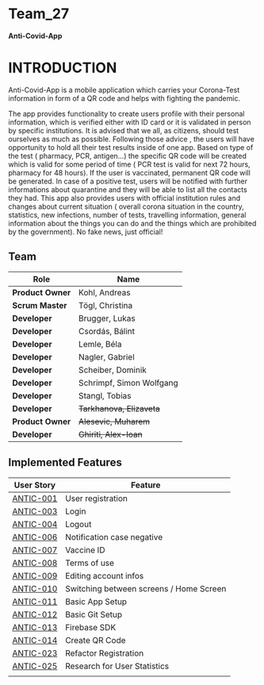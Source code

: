 # Team_27


**Anti-Covid-App** 


# INTRODUCTION

Anti-Covid-App is a mobile application which carries your Corona-Test information in form of a QR code and helps with fighting the pandemic.

The app provides functionality to create users profile with their personal information, which is verified either with ID card or it is validated in person by specific institutions. 
It is advised that we all, as citizens, should test ourselves as much as possible. Following those advice , the users will have opportunity to hold all their test results inside of one app.
Based on type of the test ( pharmacy, PCR, antigen…) the specific QR code will be created which is valid for some period of time ( PCR test is valid for next 72 hours, pharmacy for 48 hours). If the user is vaccinated, permanent QR code will be generated. 
In case of a positive test, users will be notified with further informations about quarantine and they will be able to list all the contacts they had.
This app also provides users with official institution rules and changes about current situation ( overall corona situation in the country, statistics, new infections, number of tests, travelling information, general information about the things you can do and the things which are prohibited by the government). No fake news, just official!


## Team
| Role | Name |
| ---- | ---- |
| **Product Owner** | Kohl, Andreas |
| **Scrum Master** | Tögl, Christina |
| **Developer** | Brugger, Lukas |
| **Developer** | Csordás, Bálint |
| **Developer** | Lemle, Béla |
| **Developer** | Nagler, Gabriel |
| **Developer** | Scheiber, Dominik |
| **Developer** | Schrimpf, Simon Wolfgang |
| **Developer** | Stangl, Tobias |
| **Developer** | ~~Tarkhanova, Elizaveta~~ |
| **Product Owner** | ~~Alesevic, Muharem~~ |
| **Developer** | ~~Ghiriti, Alex-Ioan~~ |

## Implemented Features
| User Story | Feature |
| ---- | ---- |
| [ANTIC-001](https://github.com/sw21-tug/Team_27/issues/1) | User registration |
| [ANTIC-003](https://github.com/sw21-tug/Team_27/issues/3) | Login |
| [ANTIC-004](https://github.com/sw21-tug/Team_27/issues/4) | Logout |
| [ANTIC-006](https://github.com/sw21-tug/Team_27/issues/6) | Notification case negative |
| [ANTIC-007](https://github.com/sw21-tug/Team_27/issues/7) | Vaccine ID |
| [ANTIC-008](https://github.com/sw21-tug/Team_27/issues/8) | Terms of use |
| [ANTIC-009](https://github.com/sw21-tug/Team_27/issues/9) | Editing account infos |
| [ANTIC-010](https://github.com/sw21-tug/Team_27/issues/10) | Switching between screens / Home Screen |
| [ANTIC-011](https://github.com/sw21-tug/Team_27/issues/11) | Basic App Setup |
| [ANTIC-012](https://github.com/sw21-tug/Team_27/issues/12) | Basic Git Setup |
| [ANTIC-013](https://github.com/sw21-tug/Team_27/issues/13) | Firebase SDK |
| [ANTIC-014](https://github.com/sw21-tug/Team_27/issues/14) | Create QR Code |
| [ANTIC-023](https://github.com/sw21-tug/Team_27/issues/41) | Refactor Registration  |
| [ANTIC-025](https://github.com/sw21-tug/Team_27/issues/43) | Research for User Statistics |
| []() |  |
